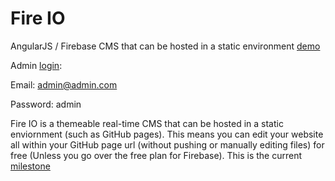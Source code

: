 # Fire IO
AngularJS / Firebase CMS that can be hosted in a static environment [demo](http://stackoverload.me/demos/fire-io/index.html#/posts)

Admin [login](http://stackoverload.me/demos/fire-io/index.html#/login):

Email: admin@admin.com

Password: admin



Fire IO is a themeable real-time CMS that can be hosted in a static enviornment (such as GitHub pages). This means you can edit your website all within your GitHub page url (without pushing or manually editing files) for free (Unless you go over the free plan for Firebase). This is the current [milestone](https://github.com/Stackoverload/Fire-IO/milestones/v0.1%20release)
